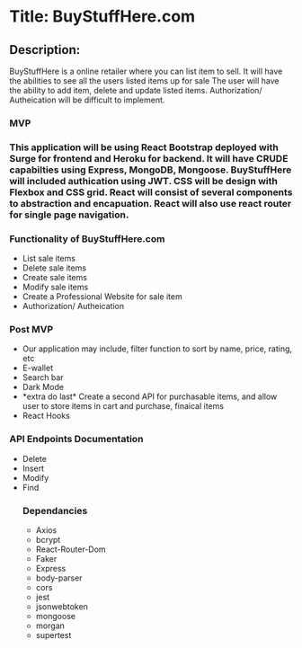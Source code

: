 <h1>Title: BuyStuffHere.com</h1>
<h2>Description: </h2>
<p>BuyStuffHere is a online retailer where you can list item to sell. It will have the abilities to see all the users listed items up for sale
The user will have the ability to add item, delete and update listed items. Authorization/ Autheication will be difficult to implement. 
<h3>MVP<h3/>
  This application will be using React Bootstrap deployed with Surge for frontend and Heroku for backend. It will have CRUDE capabilties using Express, MongoDB, Mongoose. BuyStuffHere will included authication using JWT. CSS will be design with Flexbox and CSS grid. React will consist of several components to abstraction and encapuation. React will also use react router for single page navigation. 
  <h3>Functionality of BuyStuffHere.com</h3>
  <ul>
    <li>List sale items </li>
    <li>Delete sale items </li>
    <li>Create sale items </li>
    <li>Modify sale items </li>
    <li>Create a Professional Website for sale item</li>
    <li>Authorization/ Autheication</li>
    
    
  </ul>
  
  <h3>Post MVP</h3>
  <ul>
  <li>
  Our application may include, filter function to sort by name, price, rating, etc
  </li>
  <li>
  E-wallet
  </li>
  <li>
  Search bar
  </li>
  <li>
  Dark Mode
  </li>
  <li>
  *extra do last* Create a second API for purchasable items, and allow user to store items in cart and purchase, finaical items
  </li>
  <li>
  React Hooks
  </li>
  </ul>
  </p>
  
  <h3>API Endpoints Documentation</h3>
  <ul>
  <li>Delete</li>
  <li>Insert</li>
  <li>Modify</li>
  <li>Find</li>
  
  <h3>Dependancies</h3>
  <ul>
  <li>Axios</li>
  <li>bcrypt</li>
  <li>React-Router-Dom</li>
  <li>Faker</li>
  <li>Express</li>
  <li>body-parser</li>
  <li>cors</li>
  <li>jest</li>
  <li>jsonwebtoken</li>
  <li>mongoose</li>
  <li>morgan</li>
  <li>supertest</li>
</ul>
  
</ul>
